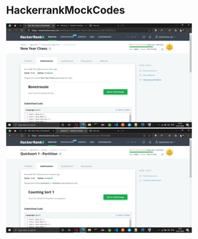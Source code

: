 # HackerrankMockCodes
![NewYearChaos screenshot](https://github.com/t-ion/HackerrankMockCodes/blob/master/New%20year%20chaos.png)
![Quicksort screenshot](https://github.com/t-ion/HackerrankMockCodes/blob/master/Quicksort.png)
